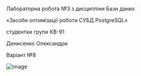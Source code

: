 Лабораторна робота №3 з дисципліни Бази даних

«Засоби оптимізації роботи СУБД PostgreSQL»

студентки групи КВ-91 

Денисенко Олександри

Варіант №8



![image](https://user-images.githubusercontent.com/90244181/147276179-41df93c4-fecf-4483-a974-dd9a6f811006.png)
